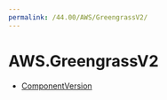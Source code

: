 ```yaml
---
permalink: /44.00/AWS/GreengrassV2/
---
```


# AWS.GreengrassV2



* [ComponentVersion](ComponentVersion.md)